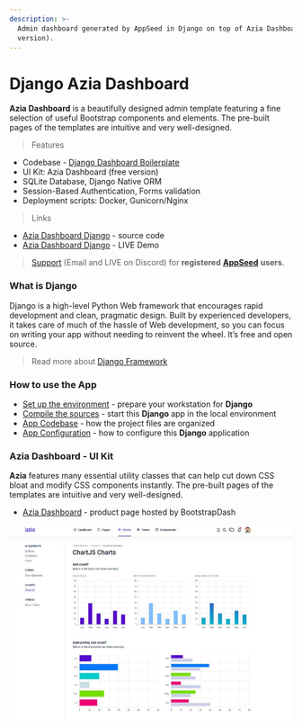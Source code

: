 ```yaml
---
description: >-
  Admin dashboard generated by AppSeed in Django on top of Azia Dashboard (free
  version).
---
```


# Django Azia Dashboard

**Azia Dashboard** is a beautifully designed admin template featuring a fine selection of useful Bootstrap components and elements. The pre-built pages of the templates are intuitive and very well-designed. 

> Features

* Codebase - [Django Dashboard Boilerplate](../../boilerplate-code/django-dashboard.md)
* UI Kit: Azia Dashboard \(free version\)  
* SQLite Database, Django Native ORM
* Session-Based Authentication, Forms validation
* Deployment scripts: Docker, Gunicorn/Nginx 

> Links

* [Azia Dashboard Django](https://github.com/app-generator/django-dashboard-azia) - source code
* [Azia Dashboard Django](https://django-dashboard-azia.appseed-srv1.com/) - LIVE Demo 

> [Support](https://appseed.us/support) \(Email and LIVE on Discord\) for **registered** [**AppSeed**](https://appseed.us/) **users**.

### 

### What is Django

Django is a high-level Python Web framework that encourages rapid development and clean, pragmatic design. Built by experienced developers, it takes care of much of the hassle of Web development, so you can focus on writing your app without needing to reinvent the wheel. It’s free and open source.

> Read more about [Django Framework](../../content/what-is/django.md)



### How to use the App

* [Set up the environment](../../boilerplate-code/django-dashboard.md#environment-1) - prepare your workstation for **Django**
* [Compile the sources](../../boilerplate-code/django-dashboard.md#build-the-app-1) - start this **Django** app in the local environment
* [App Codebase](../../boilerplate-code/django-dashboard.md#app-codebase) - how the project files are organized
* [App Configuration](../../boilerplate-code/django-dashboard.md#app-configuration) - how to configure this **Django** application



### Azia Dashboard - UI Kit

**Azia** features many essential utility classes that can help cut down CSS bloat and modify CSS components instantly. The pre-built pages of the templates are intuitive and very well-designed.

* [Azia Dashboard](https://bit.ly/3m10jIM) - product page hosted by BootstrapDash

![Azia Dashboard - Free Bootstrap Template](../../.gitbook/assets/docs-azia-charts-screen.jpg)

